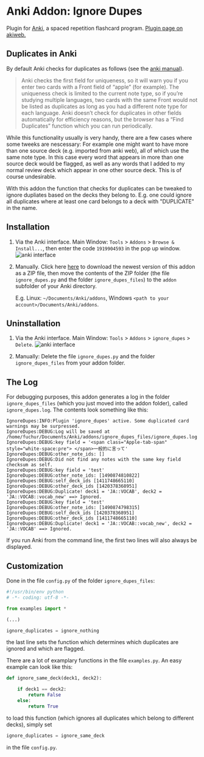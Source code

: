 # Anki Addon: Ignore Dupes

Plugin for [Anki](https://apps.ankiweb.net/), a spaced repetition flashcard program. [Plugin page on akiweb.](https://ankiweb.net/shared/info/1919904593)

## Duplicates in Anki

By default Anki checks for duplicates as follows (see the [anki manual](https://apps.ankiweb.net/docs/manual.html#adding-cards-and-notes)).


> Anki checks the first field for uniqueness, so it will warn you if you enter two cards with a Front field of “apple” (for example). The uniqueness check is limited to the current note type, so if you’re studying multiple languages, two cards with the same Front would not be listed as duplicates as long as you had a different note type for each language.
> Anki doesn’t check for duplicates in other fields automatically for efficiency reasons, but the browser has a “Find Duplicates” function which you can run periodically.

While this functionality usually is very handy, there are a few cases where some tweeks are nescessary: For example one might want to have more than one source deck (e.g. imported from anki web), all of which use the same note type. In this case every word that appears in more than one source deck would be flagged, as well as any words that I added to my normal review deck which appear in one other source deck. 
This is of course undesirable. 

With this addon the function that checks for duplicates can be tweaked to ignore dupliates based on the decks they belong to. E.g. one could ignore all duplicates where at least one card belongs to a deck with "DUPLICATE" in the name.

## Installation 

1. Via the Anki interface. Main Window: ```Tools``` > ```Addons``` > ```Browse & Install...```, then enter the code ```1919904593``` in the pop up window.
    ![anki interface](https://cloud.githubusercontent.com/assets/13602468/24506940/6d3a1d42-155f-11e7-8d7c-fd99f074953f.png)

2. Manually. Click here [here](https://github.com/klieret/anki-ignore-dupes/archive/master.zip) to download the newest version of this addon as a ZIP file, then move the contents of the ZIP folder (the file ```ignore_dupes.py``` and the folder ```ignore_dupes_files```) to the ```addon``` subfolder of your Anki directory. 

    E.g. Linux: ```~/Documents/Anki/addons```, Windows ```<path to your account>/Documents/Anki/addons```.

## Uninstallation

1. Via the Anki interface. Main Window: ```Tools``` > ```Addons``` > ```ignore_dupes``` > ```Delete```.
  ![anki interface](https://cloud.githubusercontent.com/assets/13602468/24505076/e39723ce-1558-11e7-9f3c-e379f6321a55.png)

2. Manually: Delete the file ```ignore_dupes.py``` and the folder ```ignore_dupes_files``` from your addon folder.

## The Log

For debugging purposes, this addon generates a log in the folder ```ignore_dupes_files``` (which you just moved into the addon folder), called ```ignore_dupes.log```. The contents look something like this:

    IgnoreDupes:INFO:Plugin 'ignore_dupes' active. Some duplicated card warnings may be surpressed.
    IgnoreDupes:DEBUG:Log will be saved at /home/fuchur/Documents/Anki/addons/ignore_dupes_files/ignore_dupes.log
    IgnoreDupes:DEBUG:key field = '<span class="Apple-tab-span" style="white-space:pre"> </span>一般的に言って'
    IgnoreDupes:DEBUG:other_note_ids: []
    IgnoreDupes:DEBUG:Did not find any notes with the same key field checksum as self.
    IgnoreDupes:DEBUG:key field = 'test'
    IgnoreDupes:DEBUG:other_note_ids: [1490874810822]
    IgnoreDupes:DEBUG:self_deck_ids [1411748665110]
    IgnoreDupes:DEBUG:other_deck_ids [1420378368951]
    IgnoreDupes:DEBUG:Duplicate! deck1 = 'JA::VOCAB', deck2 = 'JA::VOCAB::vocab_new' ==> Ignored.
    IgnoreDupes:DEBUG:key field = 'test'
    IgnoreDupes:DEBUG:other_note_ids: [1490874798315]
    IgnoreDupes:DEBUG:self_deck_ids [1420378368951]
    IgnoreDupes:DEBUG:other_deck_ids [1411748665110]
    IgnoreDupes:DEBUG:Duplicate! deck1 = 'JA::VOCAB::vocab_new', deck2 = 'JA::VOCAB' ==> Ignored.
    
If you run Anki from the command line, the first two lines will also always be displayed.

## Customization

Done in the file ```config.py``` of the folder ```ignore_dupes_files```:

```python
#!/usr/bin/env python
# -*- coding: utf-8 -*-

from examples import *

(...)

ignore_duplicates = ignore_nothing
```

the last line sets the function which determines which duplicates are ignored and which are flagged. 

There are a lot of examplary functions in the file ```examples.py```.
An easy example can look like this:
    
```python
def ignore_same_deck(deck1, deck2):

    if deck1 == deck2:
        return False
    else:
        return True
```

to load this function (which ignores all duplicates which belong to different decks), simply set

```python
ignore_duplicates = ignore_same_deck
```
    
in the file ```config.py```.